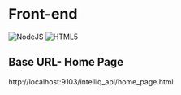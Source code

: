 # Front-end
![NodeJS](https://img.shields.io/badge/nodeJS-v15.5+-green.svg)
![HTML5](https://img.shields.io/badge/html-5-blue.svg)

## Base URL- Home Page
http://localhost:9103/intelliq_api/home_page.html

